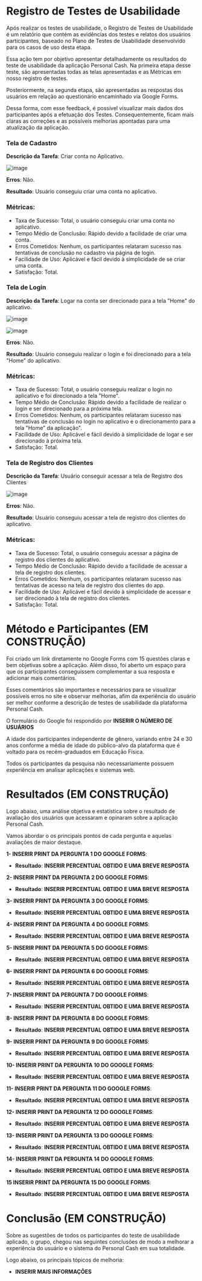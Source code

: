 # Registro de Testes de Usabilidade

Após realizar os testes de usabilidade, o Registro de Testes de Usabilidade é um relatório que contém as evidências dos testes e relatos dos usuários participantes, baseado no Plano de Testes de Usabilidade desenvolvido para os casos de uso desta etapa.

Essa ação tem por objetivo apresentar detalhadamente os resultados do teste de usabilidade da aplicação Personal Cash.
Na primeira etapa desse teste, são apresentadas todas as telas apresentadas e as Métricas em nosso registro de testes.

Posteriormente, na segunda etapa, são apresentadas as respostas dos usuários em relação ao questionário encaminhado via Google Forms.

Dessa forma, com esse feedback, é possível visualizar mais dados dos participantes após a efetuação dos Testes. Consequentemente, ficam mais claras as correções e as possíveis melhorias apontadas para uma atualização da aplicação.

### Tela de Cadastro

**Descrição da Tarefa**: 
Criar conta no Aplicativo.

![image](https://github.com/ICEI-PUC-Minas-PMV-ADS/ads-2024-1-e3-proj-mov-t5-personalcash/assets/126628545/acc92ae5-3ad3-4e61-b699-8c835f4cd350)

**Erros**: 
Não.

**Resultado**: 
Usuário conseguiu criar uma conta no aplicativo.

### Métricas:

- Taxa de Sucesso: Total, o usuário conseguiu criar uma conta no aplicativo.
- Tempo Médio de Conclusão: Rápido devido a facilidade de criar uma conta.
- Erros Cometidos: Nenhum, os participantes relataram sucesso nas tentativas de conclusão no cadastro via página de login.
- Facilidade de Uso: Aplicável e fácil devido à simplicidade de se criar uma conta.
- Satisfação: Total.

### Tela de Login

**Descrição da Tarefa**: 
Logar na conta ser direcionado para a tela "Home" do aplicativo.

![image](https://github.com/ICEI-PUC-Minas-PMV-ADS/ads-2024-1-e3-proj-mov-t5-personalcash/assets/126628545/557468f1-beaf-4b4e-8e42-9507a8713e1b)

![image](https://github.com/ICEI-PUC-Minas-PMV-ADS/ads-2024-1-e3-proj-mov-t5-personalcash/assets/126628545/81c42d43-cd33-41f3-886e-4fc97631abc2)

**Erros**: 
Não.

**Resultado**: 
Usuário conseguiu realizar o login e foi direcionado para a tela "Home" do aplicativo.

### Métricas:

- Taxa de Sucesso: Total, o usuário conseguiu realizar o login no aplicativo e foi direcionado a tela "Home".
- Tempo Médio de Conclusão: Rápido devido a facilidade de realizar o login e ser direcionado para a próxima tela.
- Erros Cometidos: Nenhum, os participantes relataram sucesso nas tentativas de conclusão no login no aplicativo e o direcionamento para a tela "Home" da aplicação".
- Facilidade de Uso: Aplicável e fácil devido à simplicidade de logar e ser direcionado à próxima tela.
- Satisfação: Total.

### Tela de Registro dos Clientes

**Descrição da Tarefa**:
Usuário conseguir acessar a tela de Registro dos Clientes

![image](https://github.com/ICEI-PUC-Minas-PMV-ADS/ads-2024-1-e3-proj-mov-t5-personalcash/assets/126628545/aabe96fe-a9f7-42b0-9626-e5c40dbd4299)

**Erros**:
Não.

**Resultado**: 
Usuário conseguiu acessar a tela de registro dos clientes do aplicativo.

### Métricas:

- Taxa de Sucesso: Total, o usuário conseguiu acessar a página de registro dos clientes do aplicativo.
- Tempo Médio de Conclusão: Rápido devido a facilidade de acessar a tela de registro dos clientes.
- Erros Cometidos: Nenhum, os participantes relataram sucesso nas tentativas de acesso na tela de registro dos clientes do app.
- Facilidade de Uso: Aplicável e fácil devido à simplicidade de acessar e ser direcionado à tela de registro dos clientes.
- Satisfação: Total.








# Método e Participantes (EM CONSTRUÇÃO)

Foi criado um link diretamente no Google Forms com 15 questões claras e bem objetivas sobre a aplicação. Além disso, foi aberto um espaço para que os participantes conseguissem complementar a sua resposta e adicionar mais comentários.

Esses comentários são importantes e necessários para se visualizar possíveis erros no site e observar melhorias, afim da experiência do usuário ser melhor conforme a descrição de testes de usabilidade da plataforma Personal Cash.

O formulário do Google foi respondido por **INSERIR O NÚMERO DE USUÁRIOS**

A idade dos participantes independente de gênero, variando entre 24 e 30 anos conforme a média de idade do público-alvo da plataforma que é voltado para os recém-graduados em Educação Física. 

Todos os participantes da pesquisa não necessariamente possuem experiência em analisar aplicações e sistemas web.

# Resultados (EM CONSTRUÇÃO)

Logo abaixo, uma análise objetiva e estatística sobre o resultado de avaliação dos usuários que acessaram e opinaram sobre a aplicação Personal Cash.

Vamos abordar o os principais pontos de cada pergunta e aquelas avaliações de maior destaque.

**1- INSERIR PRINT DA PERGUNTA 1 DO GOOGLE FORMS**:


- **Resultado**: **INSERIR PERCENTUAL OBTIDO E UMA BREVE RESPOSTA**

**2- INSERIR PRINT DA PERGUNTA 2 DO GOOGLE FORMS**:



- **Resultado**: **INSERIR PERCENTUAL OBTIDO E UMA BREVE RESPOSTA**


**3- INSERIR PRINT DA PERGUNTA 3 DO GOOGLE FORMS**:



- **Resultado**: **INSERIR PERCENTUAL OBTIDO E UMA BREVE RESPOSTA**


**4- INSERIR PRINT DA PERGUNTA 4 DO GOOGLE FORMS**:



- **Resultado**: **INSERIR PERCENTUAL OBTIDO E UMA BREVE RESPOSTA**


**5- INSERIR PRINT DA PERGUNTA 5 DO GOOGLE FORMS**:



- **Resultado**: **INSERIR PERCENTUAL OBTIDO E UMA BREVE RESPOSTA**


**6- INSERIR PRINT DA PERGUNTA 6 DO GOOGLE FORMS**:



- **Resultado**: **INSERIR PERCENTUAL OBTIDO E UMA BREVE RESPOSTA**


**7- INSERIR PRINT DA PERGUNTA 7 DO GOOGLE FORMS**:



- **Resultado**: **INSERIR PERCENTUAL OBTIDO E UMA BREVE RESPOSTA**


**8- INSERIR PRINT DA PERGUNTA 8 DO GOOGLE FORMS**:



- **Resultado**: **INSERIR PERCENTUAL OBTIDO E UMA BREVE RESPOSTA**


**9- INSERIR PRINT DA PERGUNTA 9 DO GOOGLE FORMS**:



- **Resultado**: **INSERIR PERCENTUAL OBTIDO E UMA BREVE RESPOSTA**


**10- INSERIR PRINT DA PERGUNTA 10 DO GOOGLE FORMS**:



- **Resultado**: **INSERIR PERCENTUAL OBTIDO E UMA BREVE RESPOSTA**


**11- INSERIR PRINT DA PERGUNTA 11 DO GOOGLE FORMS**:



- **Resultado**: **INSERIR PERCENTUAL OBTIDO E UMA BREVE RESPOSTA**


**12- INSERIR PRINT DA PERGUNTA 12 DO GOOGLE FORMS**:



- **Resultado**: **INSERIR PERCENTUAL OBTIDO E UMA BREVE RESPOSTA**


**13- INSERIR PRINT DA PERGUNTA 13 DO GOOGLE FORMS**:



- **Resultado**: **INSERIR PERCENTUAL OBTIDO E UMA BREVE RESPOSTA**


**14- INSERIR PRINT DA PERGUNTA 14 DO GOOGLE FORMS**:



- **Resultado**: **INSERIR PERCENTUAL OBTIDO E UMA BREVE RESPOSTA**


**15 INSERIR PRINT DA PERGUNTA 15 DO GOOGLE FORMS**:



- **Resultado**: **INSERIR PERCENTUAL OBTIDO E UMA BREVE RESPOSTA**

# Conclusão (EM CONSTRUÇÃO)
 
Sobre as sugestões de todos os participantes do teste de usabilidade aplicado, o grupo, chegou nas seguintes conclusões de modo a melhorar a experiência do usuário e o sistema do Personal Cash em sua totalidade. 

Logo abaixo, os principais tópicos de melhoria:
  
- **INSERIR MAIS INFORMAÇÕES**




